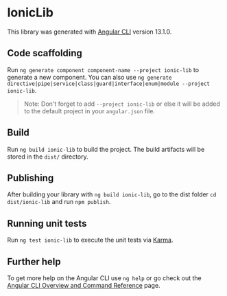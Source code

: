 # IonicLib

This library was generated with [Angular CLI](https://github.com/angular/angular-cli) version 13.1.0.

## Code scaffolding

Run `ng generate component component-name --project ionic-lib` to generate a new component. You can also use `ng generate directive|pipe|service|class|guard|interface|enum|module --project ionic-lib`.
> Note: Don't forget to add `--project ionic-lib` or else it will be added to the default project in your `angular.json` file. 

## Build

Run `ng build ionic-lib` to build the project. The build artifacts will be stored in the `dist/` directory.

## Publishing

After building your library with `ng build ionic-lib`, go to the dist folder `cd dist/ionic-lib` and run `npm publish`.

## Running unit tests

Run `ng test ionic-lib` to execute the unit tests via [Karma](https://karma-runner.github.io).

## Further help

To get more help on the Angular CLI use `ng help` or go check out the [Angular CLI Overview and Command Reference](https://angular.io/cli) page.
